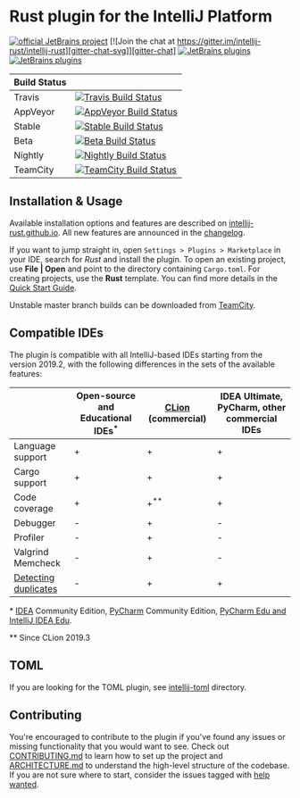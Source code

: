 # Rust plugin for the IntelliJ Platform

[![official JetBrains project](https://jb.gg/badges/official.svg)](https://confluence.jetbrains.com/display/ALL/JetBrains+on+GitHub)
[![Join the chat at https://gitter.im/intellij-rust/intellij-rust][gitter-chat-svg]][gitter-chat]
[![JetBrains plugins][plugin-version-svg]][plugin-repo]
[![JetBrains plugins][plugin-downloads-svg]][plugin-repo]

| Build Status |                                                                              |
|--------------|------------------------------------------------------------------------------|
| Travis       | [![Travis Build Status][travis-build-status-svg]][travis-build-status]       |
| AppVeyor     | [![AppVeyor Build Status][appveyor-build-status-svg]][appveyor-build-status] |
| Stable       | [![Stable Build Status][stable-build-status-svg]][stable-build-status]       |
| Beta         | [![Beta Build Status][beta-build-status-svg]][beta-build-status]             |
| Nightly      | [![Nightly Build Status][nightly-build-status-svg]][nightly-build-status]    |
| TeamCity     | [![TeamCity Build Status][teamcity-build-status-svg]][teamcity-build-status] |


## Installation & Usage

Available installation options and features are described on [intellij-rust.github.io]. All new features are announced in 
the [changelog](https://intellij-rust.github.io/thisweek/).

If you want to jump straight in, open `Settings > Plugins > Marketplace` in your IDE,
search for _Rust_ and install the plugin. To open an existing project, use **File | Open** and point to the directory containing `Cargo.toml`. For creating projects, use the **Rust** template. You can find more details in the [Quick Start Guide](https://intellij-rust.github.io/docs/quick-start.html). 

Unstable master branch builds can be downloaded from [TeamCity].

## Compatible IDEs

The plugin is compatible with all IntelliJ-based IDEs starting from the version 2019.2, with the following differences in the sets of the available features:


|                        | Open-source and Educational IDEs<sup>*</sup> | [CLion] (commercial) | IDEA Ultimate, PyCharm, other commercial IDEs |
|------------------------|---|---|---|
| Language support       | + | + | + |
| Cargo support          | + | + | + |
| Code coverage          | + | +<sup>**</sup> | + |
| Debugger               | - | + | - |
| Profiler               | - | + | - |
| Valgrind Memcheck      | - | + | - |
| [Detecting duplicates] | - | + | + |


\* [IDEA] Community Edition, [PyCharm] Community Edition, [PyCharm Edu and IntelliJ IDEA Edu].

<!-- BACKCOMPAT: 2019.2 -->
\** Since CLion 2019.3

## TOML

If you are looking for the TOML plugin, see [intellij-toml] directory.

## Contributing

You're encouraged to contribute to the plugin if you've found any
issues or missing functionality that you would want to see. Check out
[CONTRIBUTING.md] to learn how to set up the project and [ARCHITECTURE.md] to
understand the high-level structure of the codebase. If you are not sure where to start, consider the issues tagged with [help wanted].

[intellij-rust.github.io]: https://intellij-rust.github.io/docs/
[website]: https://intellij-rust.github.io/docs/faq.html
[help wanted]: https://github.com/intellij-rust/intellij-rust/labels/help%20wanted
[CONTRIBUTING.md]: CONTRIBUTING.md
[ARCHITECTURE.md]: ARCHITECTURE.md
[TeamCity]: https://teamcity.jetbrains.com/guestAuth/repository/download/IntellijIdeaPlugins_Rust_192_TestIdea/.lastSuccessful/intellij-rust-0.2.104.{build.number}-192-dev.zip
[intellij-toml]: intellij-toml/

<!-- Badges -->
[gitter-chat]: https://gitter.im/intellij-rust/intellij-rust
[gitter-chat-svg]: https://badges.gitter.im/Join%20Chat.svg

[plugin-repo]: https://plugins.jetbrains.com/plugin/8182-rust
[plugin-version-svg]: https://img.shields.io/jetbrains/plugin/v/8182-rust.svg
[plugin-downloads-svg]: https://img.shields.io/jetbrains/plugin/d/8182-rust.svg

[travis-build-status]: https://travis-ci.org/intellij-rust/intellij-rust?branch=master
[travis-build-status-svg]: https://travis-ci.org/intellij-rust/intellij-rust.svg?branch=master

[appveyor-build-status]: https://ci.appveyor.com/project/intellij-rust/intellij-rust/branch/master
[appveyor-build-status-svg]: https://ci.appveyor.com/api/projects/status/xf8792c7p3637060?svg=true

[teamcity-build-status]: https://teamcity.jetbrains.com/viewType.html?buildTypeId=IntellijIdeaPlugins_Rust_192_TestIdea&guest=1
[teamcity-build-status-svg]: https://teamcity.jetbrains.com/app/rest/builds/buildType:IntellijIdeaPlugins_Rust_192_TestIdea/statusIcon.svg

[stable-build-status]: https://teamcity.jetbrains.com/viewType.html?buildTypeId=IntellijIdeaPlugins_Rust_192_UploadStable&guest=1
[stable-build-status-svg]: https://teamcity.jetbrains.com/app/rest/builds/buildType:IntellijIdeaPlugins_Rust_192_UploadStable/statusIcon.svg

[beta-build-status]: https://teamcity.jetbrains.com/viewType.html?buildTypeId=IntellijIdeaPlugins_Rust_192_UploadBeta&guest=1
[beta-build-status-svg]: https://teamcity.jetbrains.com/app/rest/builds/buildType:IntellijIdeaPlugins_Rust_192_UploadBeta/statusIcon.svg

[nightly-build-status]: https://teamcity.jetbrains.com/viewType.html?buildTypeId=IntellijIdeaPlugins_Rust_192_UploadNightly&guest=1
[nightly-build-status-svg]: https://teamcity.jetbrains.com/app/rest/builds/buildType:IntellijIdeaPlugins_Rust_192_UploadNightly/statusIcon.svg


[IDEA]: https://www.jetbrains.com/idea/
[CLion]: https://www.jetbrains.com/clion/
[PyCharm]: https://www.jetbrains.com/pycharm/
[PyCharm Edu and IntelliJ IDEA Edu]: https://www.jetbrains.com/education
[Detecting duplicates]: https://www.jetbrains.com/help/idea/analyzing-duplicates.html
